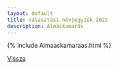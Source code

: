 ```yaml
---
layout: default
title: Választási névjegyzék 2022
description: Almáskamarás
---
```


{% include Almaaskamaraas.html %}

[Vissza](./)